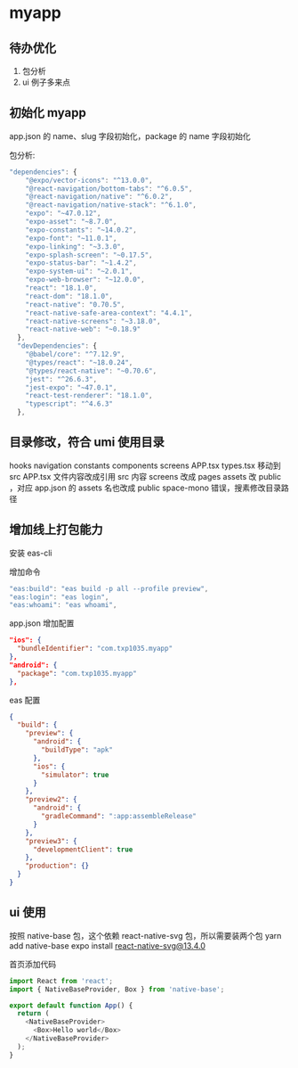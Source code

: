 # myapp

## 待办优化

1. 包分析
2. ui 例子多来点

## 初始化 myapp

app.json 的 name、slug 字段初始化，package 的 name 字段初始化

包分析:

```js
"dependencies": {
    "@expo/vector-icons": "^13.0.0",
    "@react-navigation/bottom-tabs": "^6.0.5",
    "@react-navigation/native": "^6.0.2",
    "@react-navigation/native-stack": "^6.1.0",
    "expo": "~47.0.12",
    "expo-asset": "~8.7.0",
    "expo-constants": "~14.0.2",
    "expo-font": "~11.0.1",
    "expo-linking": "~3.3.0",
    "expo-splash-screen": "~0.17.5",
    "expo-status-bar": "~1.4.2",
    "expo-system-ui": "~2.0.1",
    "expo-web-browser": "~12.0.0",
    "react": "18.1.0",
    "react-dom": "18.1.0",
    "react-native": "0.70.5",
    "react-native-safe-area-context": "4.4.1",
    "react-native-screens": "~3.18.0",
    "react-native-web": "~0.18.9"
  },
  "devDependencies": {
    "@babel/core": "^7.12.9",
    "@types/react": "~18.0.24",
    "@types/react-native": "~0.70.6",
    "jest": "^26.6.3",
    "jest-expo": "~47.0.1",
    "react-test-renderer": "18.1.0",
    "typescript": "^4.6.3"
  },
```

## 目录修改，符合 umi 使用目录

hooks navigation constants components screens APP.tsx types.tsx 移动到 src
APP.tsx 文件内容改成引用 src 内容
screens 改成 pages
assets 改 public ，对应 app.json 的 assets 名也改成 public
space-mono 错误，搜素修改目录路径

## 增加线上打包能力

安装 eas-cli

增加命令

```js
"eas:build": "eas build -p all --profile preview",
"eas:login": "eas login",
"eas:whoami": "eas whoami",
```

app.json 增加配置

```json
"ios": {
  "bundleIdentifier": "com.txp1035.myapp"
},
"android": {
  "package": "com.txp1035.myapp"
},
```

eas 配置

```json
{
  "build": {
    "preview": {
      "android": {
        "buildType": "apk"
      },
      "ios": {
        "simulator": true
      }
    },
    "preview2": {
      "android": {
        "gradleCommand": ":app:assembleRelease"
      }
    },
    "preview3": {
      "developmentClient": true
    },
    "production": {}
  }
}
```

## ui 使用

按照 native-base 包，这个依赖 react-native-svg 包，所以需要装两个包
yarn add native-base
expo install react-native-svg@13.4.0

首页添加代码

```js
import React from 'react';
import { NativeBaseProvider, Box } from 'native-base';

export default function App() {
  return (
    <NativeBaseProvider>
      <Box>Hello world</Box>
    </NativeBaseProvider>
  );
}
```
